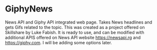 # GiphyNews
News API and Giphy API integrated web page. Takes News headlines and gets Gifs related to the topic.
This was created as a project offered on Skillshare by Luke Fabish. It is ready to use, and can be modified with additional APIS offered on News API website https://newsapi.rg and https://giphy.com. I will be adding some options later.
